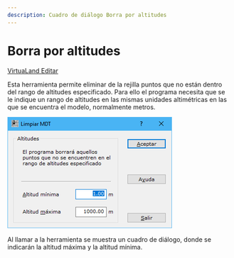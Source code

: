 ```yaml
---
description: Cuadro de diálogo Borra por altitudes
---
```


# Borra por altitudes

[VirtuaLand Editar](/mdtopx/fichas-de-herramientas/ficha-de-herramientas-virtualand/virtualand-editar.md)

Esta herramienta permite eliminar de la rejilla puntos que no están dentro del rango de altitudes especificado. Para ello el programa necesita que se le indique un rango de altitudes en las mismas unidades altimétricas en las que se encuentra el modelo, normalmente metros.

![Cuadro de diálogo Borrar por altitudes](../../.gitbook/assets/image-115.png)

Al llamar a la herramienta se muestra un cuadro de diálogo, donde se indicarán la altitud máxima y la altitud mínima.
